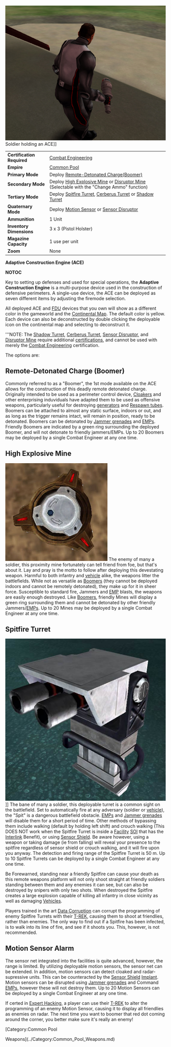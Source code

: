 ![](../images/ACEPicture.jpg "fig:ACEPicture.jpg") Soldier holding an ACE\]\]

|                            |                                                                                                                                        |
| -------------------------- | -------------------------------------------------------------------------------------------------------------------------------------- |
| **Certification Required** | [Combat Engineering](../certifications/Combat_Engineering.md)                                                                          |
| **Empire**                 | [Common Pool](../terminology/Common_Pool.md)                                                                                           |
| **Primary Mode**           | Deploy [Remote-Detonated Charge(Boomer)](<#Remote-Detonated_Charge_(Boomer)>)                                                          |
| **Secondary Mode**         | Deploy [High Explosive Mine](#High_Explosive_Mine) or [Disruptor Mine](Disruptor_Mine.md) (Selectable with the "Change Ammo" function) |
| **Tertiary Mode**          | Deploy [Spitfire Turret](#Spitfire_Turret), [Cerberus Turret](Cerberus_Turret.md) or [Shadow Turret](Shadow_Turret.md)                 |
| **Quaternary Mode**        | Deploy [Motion Sensor](#Motion_Sensor_Alarm) or [Sensor Disruptor](../items/Sensor_Disruptor.md)                                       |
| **Ammunition**             | 1 Unit                                                                                                                                 |
| **Inventory Dimensions**   | 3 x 3 (Pistol Holster)                                                                                                                 |
| **Magazine Capacity**      | 1 use per unit                                                                                                                         |
| **Zoom**                   | None                                                                                                                                   |

**Adaptive Construction Engine (ACE)**

**NOTOC**

Key to setting up defenses and used for special operations, the
**Adaptive Construction Engine** is a multi-purpose device used in the
construction of defensive perimeters. A single-use device, the ACE can
be deployed as seven different items by adjusting the firemode
selection.

All deployed ACE and [FDU](FDU.md) devices that you own will
show as a different color in the gameworld and the [Continental
Map](../etc/Continental_Map.md). The default color is yellow. Each
device can also be deconstructed by double clicking the deployable icon
on the continental map and selecting to deconstruct it.

'''NOTE: The [Shadow Turret](Shadow_Turret.md), [Cerberus
Turret](Cerberus_Turret.md), [Sensor
Disruptor](../items/Sensor_Disruptor.md), and [Disruptor
Mine](Disruptor_Mine.md) require additional
[certifications](../certifications/Certification.md), and cannot be used with
merely the [Combat Engineering](../certifications/Combat_Engineering.md)
certification.

The options are:

## Remote-Detonated Charge (Boomer)

Commonly referred to as a "Boomer", the 1st mode available on the ACE
allows for the construction of this deadly remote detonated charge.
Originally intended to be used as a perimeter control device,
[Cloakers](../items/Infiltration_Suit.md) and other enterprising
induviduals have adapted them to be used as offensive weapons,
particularly useful for destroying [generators](../items/Generator.md)
and [Respawn tubes](../items/Respawn_Tube.md). Boomers can be attached to
almost any static surface, indoors or out, and as long as the trigger
remains intact, will remain in position, ready to be detonated. Boomers
can be detonated by [Jammer grenades](Jammer_Grenade.md) and
[EMPs](../commands/EMP.md). Friendly Boomers are indicated by a green ring
surrounding the deployed Boomer, and will not detonate to friendly
jammers/EMPs. Up to 20 Boomers may be deployed by a single Combat
Engineer at any one time.

## High Explosive Mine

![](../images/HE_Mine.jpg "fig:HE_Mine.jpg") The enemy of many a soldier, this
proximity mine fortunately can tell friend from foe, but that's about
it. Lay and pray is the motto to follow after deploying this devestating
weapon. Harmful to both infantry and [vehicle](../vehicles/Vehicle.md)
alike, the weapons litter the battlefields. While not as versatile as
[Boomers](Adaptive_Construction_Engine.md#Boomer) (they cannot be deployed indoors and
cannot be remotely detonated), they make up for it in sheer force.
Susceptible to standard fire, Jammers and [EMP](../commands/EMP.md) blasts,
the weapons are easily enough destroyed. Like
[Boomers](<#Remote-Detonated_Charge_(Boomer)>), friendly Mines
will display a green ring surrounding them and cannot be detonated by
other friendly Jammers/[EMPs](../commands/EMP.md). Up to 20 Mines may be
deployed by a single Combat Engineer at any one time.

## Spitfire Turret

![](../images/Spitfire.jpg "fig:Spitfire.jpg")\]\] The bane of many a soldier,
this deployable turret is a common sight on the battlefield. Set to
automatically fire at any adversary (soldier or
[vehicle](../vehicles/Vehicle.md)), the "Spit" is a dangerous battlefield
obstacle. [EMPs](../commands/EMP.md) and [Jammer
grenades](Jammer_Grenade.md) will disable them for a short
period of time. Other methods of bypassing them include walking (default
by holding left shift) and crouch walking (This DOES NOT work when the
Spitfire Turret is inside a [Facility](../locations/Facilities.md)
[SOI](../locations/Sphere_of_Influence.md) that has the
[Interlink](../terminology/Interlink.md) Benefit), or using [Sensor
Shield](../implants/Sensor_Shield.md). Be aware however, using a weapon or
taking damage (ie from falling) will reveal your presence to the
spitfire regardless of sensor shield or crouch walking, and it will fire
upon you anyway. The detection and firing range of the Spitfire Turret
is 50 m. Up to 10 Spitfire Turrets can be deployed by a single Combat
Engineer at any one time.

Be Forewarned, standing near a friendly Spitfire can cause your death as
this remote weapons platform will not only shoot straight at friendly
soldiers standing between them and any enemies it can see, but can also
be destroyed by snipers with only two shots. When destroyed the Spitfire
creates a large explosion capable of killing all infantry in close
vicinity as well as damaging [Vehicles](../vehicles/Vehicle.md).

Players trained in the art [Data Corruption](../certifications/Data_Corruption.md)
can corrupt the programming of enemy Spitfire Turrets with their
[T-REK](T-REK.md), causing them to shoot at friendlies, rather
than enemies. The only way to find out if a Spitfire has been infected,
is to walk into its line of fire, and see if it shoots you. This,
however, is not recommended.

## Motion Sensor Alarm

The sensor net integrated into the facilities is quite advanced,
however, the range is limited. By utilizing deployable motion sensors,
the sensor net can be extended. In addition, motion sensors can detect
cloaked and radar-supressive units. This can be counteracted by the
[Sensor Shield](../implants/Sensor_Shield.md)
[Implant](../implants/Implants.md). Motion sensors can be disrupted using
[Jammer grenades](Jammer_Grenade.md) and Command
[EMPs](../commands/EMP.md), however these will not destroy them. Up to 20
Motion Sensors can be deployed by a single Combat Engineer at any one
time.

If certed in [Expert Hacking](../certifications/Expert_Hacking.md), a player can
use their [T-REK](T-REK.md) to alter the programming of an enemy
Motion Sensor, causing it to display all friendlies as enemies on radar.
The next time you want to boomer that red dot coming around the corner,
you better make sure it's really an enemy!

<!--[Category:Game Items](../Category:Game_Items.md)-->
<!--[Category:Weapons](../Category:Weapons.md)--> [Category:Common Pool
Weapons](../Category:Common_Pool_Weapons.md)
